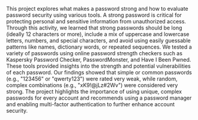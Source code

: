 This project explores what makes a password strong and how to evaluate password security using various tools. A strong password is critical for protecting personal and sensitive information from unauthorized access. Through this activity, we learned that strong passwords should be long (ideally 12 characters or more), include a mix of uppercase and lowercase letters, numbers, and special characters, and avoid using easily guessable patterns like names, dictionary words, or repeated sequences. We tested a variety of passwords using online password strength checkers such as Kaspersky Password Checker, PasswordMonster, and Have I Been Pwned. These tools provided insights into the strength and potential vulnerabilities of each password. Our findings showed that simple or common passwords (e.g., "123456" or "qwerty123") were rated very weak, while random, complex combinations (e.g., "xK9!@jLz#2Wv") were considered very strong. The project highlights the importance of using unique, complex passwords for every account and recommends using a password manager and enabling multi-factor authentication to further enhance account security.
